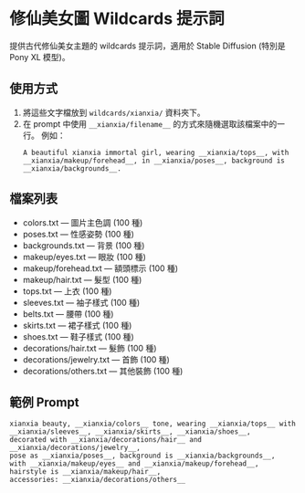 # 修仙美女圖 Wildcards 提示詞

提供古代修仙美女主題的 wildcards 提示詞，適用於 Stable Diffusion (特別是 Pony XL 模型)。

## 使用方式

1. 將這些文字檔放到 `wildcards/xianxia/` 資料夾下。
2. 在 prompt 中使用 `__xianxia/filename__` 的方式來隨機選取該檔案中的一行。
   例如：
   ```
   A beautiful xianxia immortal girl, wearing __xianxia/tops__, with __xianxia/makeup/forehead__, in __xianxia/poses__, background is __xianxia/backgrounds__.
   ```

## 檔案列表

- colors.txt — 圖片主色調 (100 種)
- poses.txt — 性感姿勢 (100 種)
- backgrounds.txt — 背景 (100 種)
- makeup/eyes.txt — 眼妝 (100 種)
- makeup/forehead.txt — 額頭標示 (100 種)
- makeup/hair.txt — 髮型 (100 種)
- tops.txt — 上衣 (100 種)
- sleeves.txt — 袖子樣式 (100 種)
- belts.txt — 腰帶 (100 種)
- skirts.txt — 裙子樣式 (100 種)
- shoes.txt — 鞋子樣式 (100 種)
- decorations/hair.txt — 髮飾 (100 種)
- decorations/jewelry.txt — 首飾 (100 種)
- decorations/others.txt — 其他裝飾 (100 種)

## 範例 Prompt

```
xianxia beauty, __xianxia/colors__ tone, wearing __xianxia/tops__ with __xianxia/sleeves__, __xianxia/skirts__, __xianxia/shoes__,
decorated with __xianxia/decorations/hair__ and __xianxia/decorations/jewelry__,
pose as __xianxia/poses__, background is __xianxia/backgrounds__,
with __xianxia/makeup/eyes__ and __xianxia/makeup/forehead__, hairstyle is __xianxia/makeup/hair__,
accessories: __xianxia/decorations/others__
```
